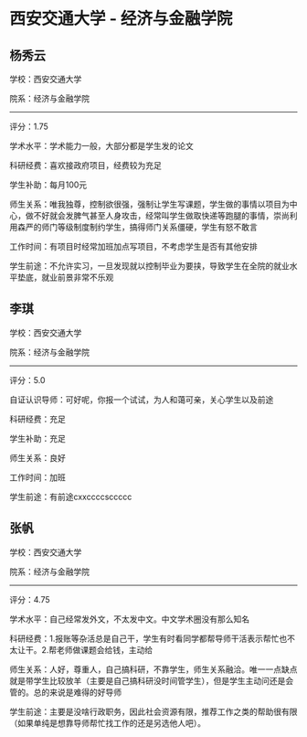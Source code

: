 # 西安交通大学 - 经济与金融学院

## 杨秀云

学校：西安交通大学

院系：经济与金融学院

* * *

评分：1.75

学术水平：学术能力一般，大部分都是学生发的论文

科研经费：喜欢接政府项目，经费较为充足

学生补助：每月100元

师生关系：唯我独尊，控制欲很强，强制让学生写课题，学生做的事情以项目为中心，做不好就会发脾气甚至人身攻击，经常叫学生做取快递等跑腿的事情，崇尚利用森严的师门等级制度制约学生，搞得师门关系僵硬，学生有怒不敢言

工作时间：有项目时经常加班加点写项目，不考虑学生是否有其他安排

学生前途：不允许实习，一旦发现就以控制毕业为要挟，导致学生在全院的就业水平垫底，就业前景非常不乐观

## 李琪

学校：西安交通大学

院系：经济与金融学院

* * *

评分：5.0

自证认识导师：可好呢，你报一个试试，为人和蔼可亲，关心学生以及前途

科研经费：充足

学生补助：充足

师生关系：良好

工作时间：加班

学生前途：有前途cxxccccsccccc

## 张帆

学校：西安交通大学

院系：经济与金融学院

* * *

评分：4.75

学术水平：自己经常发外文，不太发中文。中文学术圈没有那么知名

科研经费：1.报账等杂活总是自己干，学生有时看同学都帮导师干活表示帮忙也不太让干。2.帮老师做课题会给钱，主动给

师生关系：人好，尊重人，自己搞科研，不靠学生，师生关系融洽。唯一一点缺点就是带学生比较放羊（主要是自己搞科研没时间管学生），但是学生主动问还是会管的。总的来说是难得的好导师

学生前途：主要是没啥行政职务，因此社会资源有限，推荐工作之类的帮助很有限（如果单纯是想靠导师帮忙找工作的还是另选他人吧）。